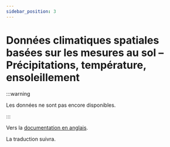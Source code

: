 ```yaml
---
sidebar_position: 3
---
```


# Données climatiques spatiales basées sur les mesures au sol –  Précipitations, température, ensoleillement

:::warning 

Les données ne sont pas encore disponibles.

:::

Vers la [documentation en anglais](https://opendatadocs.meteoswiss.ch/c-climate-data/c3-ground-based-climate-data).

La traduction suivra.
